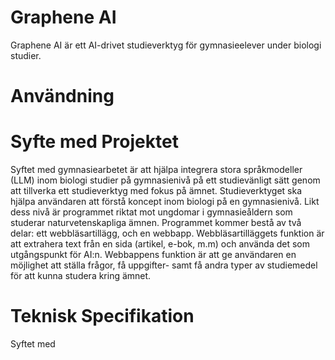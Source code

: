 # Graphene AI
Graphene AI är ett AI-drivet studieverktyg för gymnasieelever under biologi studier.

# Användning

# Syfte med Projektet
Syftet med gymnasiearbetet är att hjälpa integrera stora språkmodeller (LLM) inom biologi  studier på gymnasienivå på ett studievänligt sätt genom att tillverka ett studieverktyg med fokus på ämnet. Studieverktyget ska hjälpa användaren att förstå koncept inom biologi  på en gymnasienivå. Likt dess nivå är programmet riktat mot ungdomar i gymnasieåldern som studerar naturvetenskapliga ämnen. Programmet kommer bestå av två delar: ett webbläsartillägg, och en webbapp. Webbläsartilläggets funktion är att extrahera text från en sida (artikel, e-bok, m.m) och använda det som utgångspunkt för AI:n. Webbappens funktion är att ge användaren en möjlighet att ställa frågor, få uppgifter- samt få andra typer av studiemedel för att kunna studera kring ämnet.

# Teknisk Specifikation
Syftet med 
